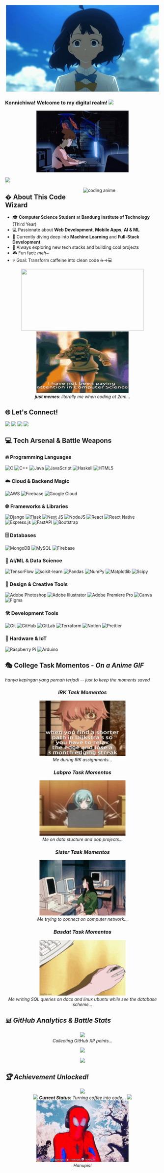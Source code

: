 <div align="center">
  <img src="./awal_gataukenapa.gif" />
</div>

### Konnichiwa! Welcome to my digital realm! <img src="https://media.giphy.com/media/hvRJCLFzcasrR4ia7z/giphy.gif" width="30px"/>

<div align="center">
  <img src="./awal.gif" width="300" height="200" />
</div>

![](https://komarev.com/ghpvc/?username=rlukassa&label=Profile%20Visits&color=blueviolet&style=for-the-badge)

<img src="https://media.tenor.com/I52W87bM7K8AAAAi/anime-aaaa.gif" alt="coding anime" align="right" width="250" height="auto" />

## � About This Code Wizard

- 🎓 **Computer Science Student** at **Bandung Institute of Technology** (Third Year)
- 💻 Passionate about **Web Development**, **Mobile Apps**, **AI & ML** 
- 🌱 Currently diving deep into **Machine Learning** and **Full-Stack Development**
- 🎯 Always exploring new tech stacks and building cool projects
- 🎮 Fun fact: *meh~*
- ⚡ Goal: Transform caffeine into clean code ☕→💻

<div align="center">
  <img src="https://media.tenor.com/V8wI7qFjes0AAAA1/anime-programmer.webp" width="400" height="200"/>
</div>

<div align="center">
  <img src="./meme_center.gif" width="300" height="200"/>
  <br>
  <i> <b>just memes</b>: literally me when coding at 2am...</i>
</div>


## 🌐 Let's Connect!

[<img src="https://img.shields.io/badge/Instagram-%23E4405F.svg?logo=Instagram&logoColor=white" height="30"/>](https://instagram.com/rlukassa) [<img src="https://img.shields.io/badge/LinkedIn-%230077B5.svg?logo=linkedin&logoColor=white" height="30"/>](https://www.linkedin.com/in/lukas-raja-agripa-0365372a5/) [<img src="https://img.shields.io/badge/Quora-%23B92B27.svg?logo=Quora&logoColor=white" height="30"/>](https://quora.com/profile/Lukass.) [<img src="https://img.shields.io/badge/Email-D14836?logo=gmail&logoColor=white" height="30"/>](mailto:lukasagripa27@gmail.com)


## 💻 Tech Arsenal & Battle Weapons

### 🔥 Programming Languages
![C](https://img.shields.io/badge/c-%2300599C.svg?style=for-the-badge&logo=c&logoColor=white) 
![C++](https://img.shields.io/badge/c++-%2300599C.svg?style=for-the-badge&logo=c%2B%2B&logoColor=white) 
![Java](https://img.shields.io/badge/java-%23ED8B00.svg?style=for-the-badge&logo=openjdk&logoColor=white) 
![JavaScript](https://img.shields.io/badge/javascript-%23323330.svg?style=for-the-badge&logo=javascript&logoColor=%23F7DF1E) 
![Haskell](https://img.shields.io/badge/Haskell-5e5086?style=for-the-badge&logo=haskell&logoColor=white)
![HTML5](https://img.shields.io/badge/html5-%23E34F26.svg?style=for-the-badge&logo=html5&logoColor=white)

### ☁️ Cloud & Backend Magic
![AWS](https://img.shields.io/badge/AWS-%23FF9900.svg?style=for-the-badge&logo=amazon-aws&logoColor=white) 
![Firebase](https://img.shields.io/badge/firebase-%23039BE5.svg?style=for-the-badge&logo=firebase) 
![Google Cloud](https://img.shields.io/badge/GoogleCloud-%234285F4.svg?style=for-the-badge&logo=google-cloud&logoColor=white)

### 🌐 Frameworks & Libraries  
![Django](https://img.shields.io/badge/django-%23092E20.svg?style=for-the-badge&logo=django&logoColor=white) 
![Flask](https://img.shields.io/badge/flask-%23000.svg?style=for-the-badge&logo=flask&logoColor=white) 
![Next JS](https://img.shields.io/badge/Next-black?style=for-the-badge&logo=next.js&logoColor=white) 
![NodeJS](https://img.shields.io/badge/node.js-6DA55F?style=for-the-badge&logo=node.js&logoColor=white) 
![React](https://img.shields.io/badge/react-%2320232a.svg?style=for-the-badge&logo=react&logoColor=%2361DAFB) 
![React Native](https://img.shields.io/badge/react_native-%2320232a.svg?style=for-the-badge&logo=react&logoColor=%2361DAFB)
![Express.js](https://img.shields.io/badge/express.js-%23404d59.svg?style=for-the-badge&logo=express&logoColor=%2361DAFB) 
![FastAPI](https://img.shields.io/badge/FastAPI-005571?style=for-the-badge&logo=fastapi) 
![Bootstrap](https://img.shields.io/badge/bootstrap-%238511FA.svg?style=for-the-badge&logo=bootstrap&logoColor=white)

### 🗄️ Databases
![MongoDB](https://img.shields.io/badge/MongoDB-%234ea94b.svg?style=for-the-badge&logo=mongodb&logoColor=white) 
![MySQL](https://img.shields.io/badge/mysql-4479A1.svg?style=for-the-badge&logo=mysql&logoColor=white) 
![Firebase](https://img.shields.io/badge/firebase-a08021?style=for-the-badge&logo=firebase&logoColor=ffcd34)

### 🤖 AI/ML & Data Science
![TensorFlow](https://img.shields.io/badge/TensorFlow-%23FF6F00.svg?style=for-the-badge&logo=TensorFlow&logoColor=white) 
![scikit-learn](https://img.shields.io/badge/scikit--learn-%23F7931E.svg?style=for-the-badge&logo=scikit-learn&logoColor=white) 
![Pandas](https://img.shields.io/badge/pandas-%23150458.svg?style=for-the-badge&logo=pandas&logoColor=white) 
![NumPy](https://img.shields.io/badge/numpy-%23013243.svg?style=for-the-badge&logo=numpy&logoColor=white) 
![Matplotlib](https://img.shields.io/badge/Matplotlib-%23ffffff.svg?style=for-the-badge&logo=Matplotlib&logoColor=black) 
![Scipy](https://img.shields.io/badge/SciPy-%230C55A5.svg?style=for-the-badge&logo=scipy&logoColor=%white)

### 🎨 Design & Creative Tools
![Adobe Photoshop](https://img.shields.io/badge/adobe%20photoshop-%2331A8FF.svg?style=for-the-badge&logo=adobe%20photoshop&logoColor=white) 
![Adobe Illustrator](https://img.shields.io/badge/adobe%20illustrator-%23FF9A00.svg?style=for-the-badge&logo=adobe%20illustrator&logoColor=white) 
![Adobe Premiere Pro](https://img.shields.io/badge/Adobe%20Premiere%20Pro-9999FF.svg?style=for-the-badge&logo=Adobe%20Premiere%20Pro&logoColor=white) 
![Canva](https://img.shields.io/badge/Canva-%2300C4CC.svg?style=for-the-badge&logo=Canva&logoColor=white) 
![Figma](https://img.shields.io/badge/figma-%23F24E1E.svg?style=for-the-badge&logo=figma&logoColor=white)

### 🛠️ Development Tools
![Git](https://img.shields.io/badge/git-%23F05033.svg?style=for-the-badge&logo=git&logoColor=white) 
![GitHub](https://img.shields.io/badge/github-%23121011.svg?style=for-the-badge&logo=github&logoColor=white) 
![GitLab](https://img.shields.io/badge/gitlab-%23181717.svg?style=for-the-badge&logo=gitlab&logoColor=white) 
![Terraform](https://img.shields.io/badge/terraform-%235835CC.svg?style=for-the-badge&logo=terraform&logoColor=white) 
![Notion](https://img.shields.io/badge/Notion-%23000000.svg?style=for-the-badge&logo=notion&logoColor=white) 
![Prettier](https://img.shields.io/badge/prettier-%23F7B93E.svg?style=for-the-badge&logo=prettier&logoColor=black)

### 🔧 Hardware & IoT
![Raspberry Pi](https://img.shields.io/badge/-Raspberry_Pi-C51A4A?style=for-the-badge&logo=Raspberry-Pi) 
![Arduino](https://img.shields.io/badge/-Arduino-00979D?style=for-the-badge&logo=Arduino&logoColor=white)


## 🎭 College Task Momentos - *On a Anime GIF*
<i> hanya kepingan yang pernah terjadi -- just to keep the moments saved <i>

<div align="center">

### IRK Task Momentos
<img src="./irk.gif" width="280" height="180"/>
<br>
<i>Me during IRK assignments...</i>

### Labpro Task Momentos  
<img src="./labpro.gif" width="280" height="180"/>
<br>
<i>Me on data stucture and oop projects...</i>

### Sister Task Momentos
<img src="./sister.gif" width="280" height="180"/>
<br>
<i>Me trying to connect on computer network...</i>

### Basdat Task Momentos
<img src="./basdat.gif" width="280" height="180"/>
<br>
<i>Me writing SQL queries on docs and linux ubuntu while see the database scheme...</i>

</div>


## 📊 GitHub Analytics & Battle Stats

<div align="center">
  <img src="https://media.giphy.com/media/M9gbBd9nbDrOTu1Mqx/giphy.gif" width="100"/>
  <br>
  <i>Collecting GitHub XP points...</i>
</div>

<div align="center">
  


![](https://github-readme-streak-stats.herokuapp.com/?user=rlukassa&theme=radical&hide_border=true)

![](https://github-readme-stats.vercel.app/api/top-langs/?username=rlukassa&theme=radical&hide_border=true&include_all_commits=false&count_private=false&layout=compact)

</div>

## 🏆 Achievement Unlocked!

<div align="center">
  <img src="https://github-profile-trophy.vercel.app/?username=rlukassa&theme=radical&no-frame=true&no-bg=false&margin-w=4&row=2" />
</div>

<div align="center">
  <img src="https://media.giphy.com/media/LnQjpWaON8nhr21vNW/giphy.gif" width="50"> <b>Current Status:</b> <i>Turning coffee into code...</i> <img src="https://media.giphy.com/media/LnQjpWaON8nhr21vNW/giphy.gif" width="50">
</div>

<div align="center">
  <img src="./footer.gif" width="300" height="200"/>
  <br>
  <i>Hanupis!</i>
</div>